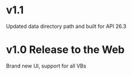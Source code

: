 v1.1
====
Updated data directory path and built for API 26.3

v1.0 Release to the Web
=======================
Brand new UI, support for all VBs
